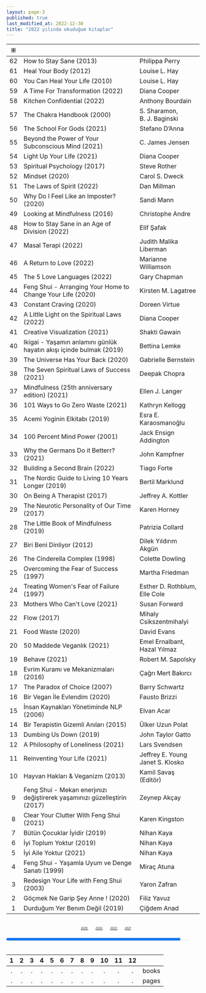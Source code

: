 ```yaml
---
layout: page-3
published: true
last_modified_at: 2022-12-30
title: "2022 yılında okuduğum kitaplar"
---
```


|  ⁜  |                                                                           |                                         |
| :-: | :------------------------------------------------------------------------ | :-------------------------------------- |
| 62  | How to Stay Sane (2013)                                                   | Philippa Perry                          |
| 61  | Heal Your Body (2012)                                                     | Louise L. Hay                           |
| 60  | You Can Heal Your Life (2010)                                             | Louise L. Hay                           |
| 59  | A Time For Transformation (2022)                                          | Diana Cooper                            |
| 58  | Kitchen Confidential (2022)                                               | Anthony Bourdain                        |
| 57  | The Chakra Handbook (2000)                                                | S. Sharamon, <br /> B. J. Baginski      |
| 56  | The School For Gods (2021)                                                | Stefano D’Anna                          |
| 55  | Beyond the Power of Your Subconscious Mind (2021)                         | C. James Jensen                         |
| 54  | Light Up Your Life (2021)                                                 | Diana Cooper                            |
| 53  | Spiritual Psychology (2017)                                               | Steve Rother                            |
| 52  | Mindset (2020)                                                            | Carol S. Dweck                          |
| 51  | The Laws of Spirit (2022)                                                 | Dan Millman                             |
| 50  | Why Do I Feel Like an Imposter? (2020)                                    | Sandi Mann                              |
| 49  | Looking at Mindfulness (2016)                                             | Christophe Andre                        |
| 48  | How to Stay Sane in an Age of Division (2022)                             | Elif Şafak                              |
| 47  | Masal Terapi (2022)                                                       | Judith Malika Liberman                  |
| 46  | A Return to Love (2022)                                                   | Marianne Williamson                     |
| 45  | The 5 Love Languages (2022)                                               | Gary Chapman                            |
| 44  | Feng Shui - Arranging Your Home to Change Your Life (2020)                | Kirsten M. Lagatree                     |
| 43  | Constant Craving (2020)                                                   | Doreen Virtue                           |
| 42  | A Little Light on the Spiritual Laws (2022)                               | Diana Cooper                            |
| 41  | Creative Visualization (2021)                                             | Shakti Gawain                           |
| 40  | Ikigai - Yaşamın anlamını günlük hayatın akışı içinde bulmak (2019)       | Bettina Lemke                           |
| 39  | The Universe Has Your Back (2020)                                         | Gabrielle Bernstein                     |
| 38  | The Seven Spiritual Laws of Success (2021)                                | Deepak Chopra                           |
| 37  | Mindfulness (25th anniversary edition) (2021)                             | Ellen J. Langer                         |
| 36  | 101 Ways to Go Zero Waste (2021)                                          | Kathryn Kellogg                         |
| 35  | Acemi Yoginin Elkitabı (2019)                                             | Esra E. Karaosmanoğlu                   |
| 34  | 100 Percent Mind Power (2001)                                             | Jack Ensign Addington                   |
| 33  | Why the Germans Do it Betterr? (2021)                                     | John Kampfner                           |
| 32  | Building a Second Brain (2022)                                            | Tiago Forte                             |
| 31  | The Nordic Guide to Living 10 Years Longer (2019)                         | Bertil Marklund                         |
| 30  | On Being A Therapist (2017)                                               | Jeffrey A. Kottler                      |
| 29  | The Neurotic Personality of Our Time (2017)                               | Karen Horney                            |
| 28  | The Little Book of Mindfulness (2019)                                     | Patrizia Collard                        |
| 27  | Biri Beni Dinliyor (2012)                                                 | Dilek Yıldırım Akgün                    |
| 26  | The Cinderella Complex (1998)                                             | Colette Dowling                         |
| 25  | Overcoming the Fear of Success (1997)                                     | Martha Friedman                         |
| 24  | Treating Women's Fear of Failure (1997)                                   | Esther D. Rothblum, <br /> Elle Cole    |
| 23  | Mothers Who Can't Love (2021)                                             | Susan Forward                           |
| 22  | Flow (2017)                                                               | Mihaly Csikszentmihalyi                 |
| 21  | Food Waste (2020)                                                         | David Evans                             |
| 20  | 50 Maddede Veganlık (2021)                                                | Emel Ernalbant, <br /> Hazal Yılmaz     |
| 19  | Behave (2021)                                                             | Robert M. Sapolsky                      |
| 18  | Evrim Kuramı ve Mekanizmaları (2016)                                      | Çağrı Mert Bakırcı                      |
| 17  | The Paradox of Choice (2007)                                              | Barry Schwartz                          |
| 16  | Bir Vegan İle Evlendim (2020)                                             | Fausto Brizzi                           |
| 15  | İnsan Kaynakları Yönetiminde NLP (2006)                                   | Elvan Acar                              |
| 14  | Bir Terapistin Gizemli Anıları (2015)                                     | Ülker Uzun Polat                        |
| 13  | Dumbing Us Down (2019)                                                    | John Taylor Gatto                       |
| 12  | A Philosophy of Loneliness (2021)                                         | Lars Svendsen                           |
| 11  | Reinventing Your Life (2021)                                              | Jeffrey E. Young <br /> Janet S. Klosko |
| 10  | Hayvan Hakları & Veganizm (2013)                                          | Kamil Savaş (Editör)                    |
|  9  | Feng Shui - Mekan enerjınızı değiştirerek yaşamınızı güzelleştirin (2017) | Zeynep Akçay                            |
|  8  | Clear Your Clutter With Feng Shui (2021)                                  | Karen Kingston                          |
|  7  | Bütün Çocuklar İyidir (2019)                                              | Nihan Kaya                              |
|  6  | İyi Toplum Yoktur (2019)                                                  | Nihan Kaya                              |
|  5  | İyi Aile Yoktur (2021)                                                    | Nihan Kaya                              |
|  4  | Feng Shui - Yaşamla Uyum ve Denge Sanatı (1999)                           | Miraç Atuna                             |
|  3  | Redesign Your Life with Feng Shui (2003)                                  | Yaron Zafran                            |
|  2  | Göçmek Ne Garip Şey Anne ! (2020)                                         | Filiz Yavuz                             |
|  1  | Durduğum Yer Benım Değil (2019)                                           | Çiğdem Anad                             |

  <br>
  <center>
  <div style="font-size: 50%; font-style: italic;"> 
   <span class="link1" style="font-style: italic; padding-left: 3%"><a href="/2025" title='2025'>2025 </a></span> &nbsp;
   <span class="link1" style="font-style: italic; padding-left: 3%;"><a href="/2024" title='2024'>2024 </a></span> &nbsp;
   <span class="link1" style="font-style: italic; padding-left: 3%;"><a href="/2023" title='2023'>2023 </a></span> &nbsp;
   <span class="link1" style="font-style: italic; padding-left: 3%;"><a href="/2021" title='2021'>2021 </a></span>
  </div>
  </center>
  <br />
  
<div><progress title="62/50" value="62" max="50" style="width: 90%;"></progress><span style="font-size: 50%; color: #dfdfdf; width: 5%" title="reading challenge 2022"> 62/50</span></div>
<div style="clear:both"></div>
<br />
  
|  1  |  2  |  3  |  4  |  5  |  6  |  7  |  8  |  9  | 10  | 11  | 12  |       |
| :-: | :-: | :-: | :-: | :-: | :-: | :-: | :-: | :-: | :-: | :-: | :-: | :---: |
|  .  |  .  |  .  |  .  |  .  |  .  |  .  |  .  |  .  |  .  |  .  |  .  | books |
|  .  |  .  |  .  |  .  |  .  |  .  |  .  |  .  |  .  |  .  |  .  |  .  | pages |

